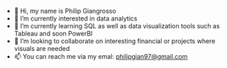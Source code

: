 - 👋 Hi, my name is Philip Giangrosso 
- 👀 I’m currently interested in data analytics  
- 🌱 I’m currently learning SQL as well as data visualization tools such as Tableau and soon PowerBI
- 💞️ I’m looking to collaborate on interesting financial or projects where visuals are needed
- 📫 You can reach me via my emal: philipgian97@gmail.com

<!---
sirPG/sirPG is a ✨ special ✨ repository because its `README.md` (this file) appears on your GitHub profile.
You can click the Preview link to take a look at your changes.
--->
